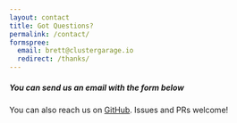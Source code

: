 ```yaml
---
layout: contact
title: Got Questions?
permalink: /contact/
formspree:
  email: brett@clustergarage.io
  redirect: /thanks/
---
```


##### You can send us an email with the form below

You can also reach us on <a href="https://github.com/clustergarage">GitHub</a>.  Issues and PRs welcome!

